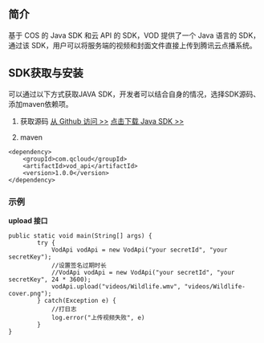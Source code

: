 ## 简介

基于 COS 的 Java SDK 和云 API 的 SDK，VOD 提供了一个 Java 语言的 SDK，通过该 SDK，用户可以将服务端的视频和封面文件直接上传到腾讯云点播系统。

## SDK获取与安装

可以通过以下方式获取JAVA SDK，开发者可以结合自身的情况，选择SDK源码、添加maven依赖项。

1. 获取源码
[从 Github 访问 >>](https://github.com/tencentyun/vod-java-sdk)
[点击下载 Java SDK >>](https://github.com/tencentyun/vod-java-sdk/archive/master.zip)

2. maven
```
<dependency>
    <groupId>com.qcloud</groupId>
    <artifactId>vod_api</artifactId>
    <version>1.0.0</version>
</dependency>
```

### 示例
**upload 接口**
```
public static void main(String[] args) {
        try {
            VodApi vodApi = new VodApi("your secretId", "your secretKey");
            //设置签名过期时长
            //VodApi vodApi = new VodApi("your secretId", "your secretKey", 24 * 3600);
            vodApi.upload("videos/Wildlife.wmv", "videos/Wildlife-cover.png");
        } catch(Exception e) {
            //打日志
            log.error("上传视频失败", e)
        }
}
```
